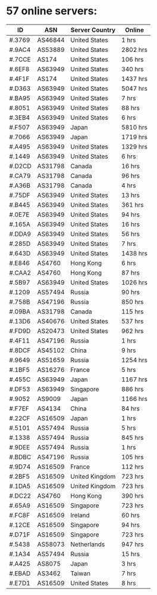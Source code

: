 # 57 online servers:

| ID | ASN | Server Country | Online |
| ------ | ------ | ------ | ------ |
| #.3769 | AS46844 | United States | 1 hrs |
| #.9AC4 | AS53889 | United States | 2802 hrs |
| #.7CCE | AS174 | United States | 106 hrs |
| #.6EF8 | AS63949 | United States | 340 hrs |
| #.4F1F | AS174 | United States | 1437 hrs |
| #.D363 | AS63949 | United States | 5047 hrs |
| #.BA95 | AS63949 | United States | 7 hrs |
| #.8051 | AS63949 | United States | 88 hrs |
| #.3EB4 | AS63949 | United States | 6 hrs |
| #.F507 | AS63949 | Japan | 5810 hrs |
| #.7066 | AS63949 | Japan | 1719 hrs |
| #.A495 | AS63949 | United States | 1329 hrs |
| #.1449 | AS63949 | United States | 6 hrs |
| #.D2CD | AS31798 | Canada | 16 hrs |
| #.CA79 | AS31798 | Canada | 96 hrs |
| #.A36B | AS31798 | Canada | 4 hrs |
| #.75DF | AS63949 | United States | 13 hrs |
| #.B445 | AS63949 | United States | 361 hrs |
| #.0E7E | AS63949 | United States | 94 hrs |
| #.165A | AS63949 | United States | 16 hrs |
| #.DDA9 | AS63949 | United States | 56 hrs |
| #.285D | AS63949 | United States | 7 hrs |
| #.643D | AS63949 | United States | 1438 hrs |
| #.E846 | AS4760 | Hong Kong | 6 hrs |
| #.CAA2 | AS4760 | Hong Kong | 87 hrs |
| #.5B97 | AS63949 | United States | 1026 hrs |
| #.1209 | AS57494 | Russia | 90 hrs |
| #.758B | AS47196 | Russia | 850 hrs |
| #.09BA | AS31798 | Canada | 115 hrs |
| #.13D6 | AS40676 | United States | 537 hrs |
| #.FD9D | AS20473 | United States | 962 hrs |
| #.4F11 | AS47196 | Russia | 1 hrs |
| #.8DCF | AS45102 | China | 9 hrs |
| #.9649 | AS51659 | Russia | 1254 hrs |
| #.1BF5 | AS16276 | France | 5 hrs |
| #.455C | AS63949 | Japan | 1167 hrs |
| #.DF53 | AS63949 | Singapore | 886 hrs |
| #.9052 | AS9009 | Japan | 1166 hrs |
| #.F7EF | AS4134 | China | 84 hrs |
| #.22CF | AS16509 | Japan | 1 hrs |
| #.5101 | AS57494 | Russia | 5 hrs |
| #.1338 | AS57494 | Russia | 845 hrs |
| #.9DEE | AS57494 | Russia | 1 hrs |
| #.BDBC | AS47196 | Russia | 105 hrs |
| #.9D74 | AS16509 | France | 112 hrs |
| #.2BF5 | AS16509 | United Kingdom | 723 hrs |
| #.1DA5 | AS16509 | United Kingdom | 723 hrs |
| #.DC22 | AS4760 | Hong Kong | 390 hrs |
| #.65A9 | AS16509 | Singapore | 723 hrs |
| #.FC8F | AS16509 | Ireland | 60 hrs |
| #.12CE | AS16509 | Singapore | 94 hrs |
| #.D71F | AS16509 | Singapore | 723 hrs |
| #.5438 | AS58073 | Netherlands | 947 hrs |
| #.1A34 | AS57494 | Russia | 15 hrs |
| #.A425 | AS8075 | Japan | 3 hrs |
| #.EBAD | AS3462 | Taiwan | 7 hrs |
| #.E7D1 | AS16509 | United States | 8 hrs |


